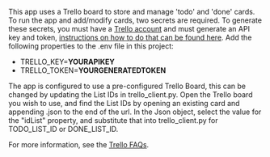 This app uses a Trello board to store and manage 'todo' and 'done' cards. To run the app and add/modify cards, two secrets are required.
To generate these secrets, you must have a [Trello account](https://trello.com/signup) and must generate an API key and token, [instructions on how to do that can be found here](https://trello.com/app-key). Add the following properties to the .env file in this project:
* TRELLO_KEY=**YOURAPIKEY**
* TRELLO_TOKEN=**YOURGENERATEDTOKEN**

The app is configured to use a pre-configured Trello Board, this can be changed by updating the List IDs in trello_client.py. Open the Trello board you wish to use, and find the List IDs by opening an existing card and appending .json to the end of the url. In the Json object, select the value for the "idList" property, and substitute that into trello_client.py for TODO_LIST_ID or DONE_LIST_ID.

For more information, see the [Trello FAQs](https://docs.n8n.io/nodes/n8n-nodes-base.trello/#example-usage).

